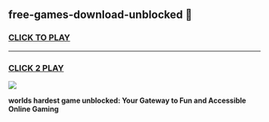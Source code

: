 
## free-games-download-unblocked 👋
<h3>
<a href="https://premium.freeplayer.one?title=free-games-download-unblocked&ref=14F">CLICK TO PLAY</a></h3>
<hr>

<h3>
<a href="https://premium.freeplayer.one?title=free-games-download-unblocked&ref=14F">CLICK 2 PLAY</a>
  
</h3>

<a href="https://premium.freeplayer.one?title=free-games-download-unblocked&ref=12F/"><img src="https://clearcache.store/games.png"></a>


**worlds hardest game unblocked: Your Gateway to Fun and Accessible Online Gaming**
